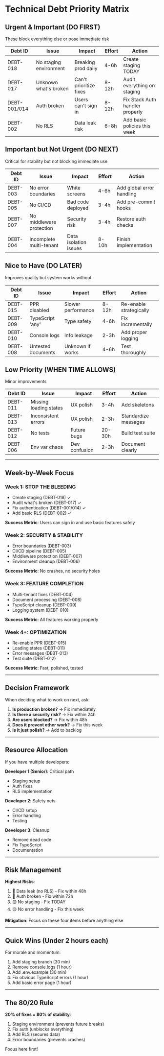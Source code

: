 # Technical Debt Priority Matrix

## Urgent & Important (DO FIRST)
These block everything else or pose immediate risk

| Debt ID | Issue | Impact | Effort | Action |
|---------|-------|---------|---------|---------|
| DEBT-018 | No staging environment | Breaking prod daily | 4-6h | Create staging TODAY |
| DEBT-017 | Unknown what's broken | Can't prioritize fixes | 8-12h | Audit everything on staging |
| DEBT-001/014 | Auth broken | Users can't sign in | 8-12h | Fix Stack Auth handler properly |
| DEBT-002 | No RLS | Data leak risk | 6-8h | Add basic policies this week |

## Important but Not Urgent (DO NEXT)
Critical for stability but not blocking immediate use

| Debt ID | Issue | Impact | Effort | Action |
|---------|-------|---------|---------|---------|
| DEBT-003 | No error boundaries | White screens | 4-6h | Add global error handling |
| DEBT-005 | No CI/CD | Bad code deployed | 3-4h | Add pre-commit hooks |
| DEBT-007 | No middleware protection | Security risk | 3-4h | Restore auth checks |
| DEBT-004 | Incomplete multi-tenant | Data isolation issues | 8-10h | Finish implementation |

## Nice to Have (DO LATER)
Improves quality but system works without

| Debt ID | Issue | Impact | Effort | Action |
|---------|-------|---------|---------|---------|
| DEBT-015 | PPR disabled | Slower performance | 8-12h | Re-enable strategically |
| DEBT-009 | TypeScript 'any' | Type safety | 4-6h | Fix incrementally |
| DEBT-010 | Console logs | Info leakage | 2-3h | Add proper logging |
| DEBT-008 | Untested documents | Unknown if works | 4-6h | Test thoroughly |

## Low Priority (WHEN TIME ALLOWS)
Minor improvements

| Debt ID | Issue | Impact | Effort | Action |
|---------|-------|---------|---------|---------|
| DEBT-011 | Missing loading states | UX polish | 3-4h | Add skeletons |
| DEBT-013 | Inconsistent errors | UX polish | 2-3h | Standardize messages |
| DEBT-012 | No tests | Future bugs | 20-30h | Build test suite |
| DEBT-006 | Env var chaos | Dev confusion | 2-3h | Document clearly |

---

## Week-by-Week Focus

### Week 1: STOP THE BLEEDING
- Create staging (DEBT-018) ✓
- Audit what's broken (DEBT-017) ✓
- Fix authentication (DEBT-001/014) ✓
- Add basic RLS (DEBT-002) ✓

**Success Metric**: Users can sign in and use basic features safely

### Week 2: SECURITY & STABILITY  
- Error boundaries (DEBT-003)
- CI/CD pipeline (DEBT-005)
- Middleware protection (DEBT-007)
- Environment cleanup (DEBT-006)

**Success Metric**: No crashes, no security holes

### Week 3: FEATURE COMPLETION
- Multi-tenant fixes (DEBT-004)
- Document processing (DEBT-008)
- TypeScript cleanup (DEBT-009)
- Logging system (DEBT-010)

**Success Metric**: All features working properly

### Week 4+: OPTIMIZATION
- Re-enable PPR (DEBT-015)
- Loading states (DEBT-011)
- Error messages (DEBT-013)
- Test suite (DEBT-012)

**Success Metric**: Fast, polished, tested

---

## Decision Framework

When deciding what to work on next, ask:

1. **Is production broken?** → Fix immediately
2. **Is there a security risk?** → Fix within 24h
3. **Are users blocked?** → Fix within 48h
4. **Does it prevent other work?** → Fix this week
5. **Is it just polish?** → Add to backlog

---

## Resource Allocation

If you have multiple developers:

**Developer 1 (Senior)**: Critical path
- Staging setup
- Auth fixes
- RLS implementation

**Developer 2**: Safety nets
- CI/CD setup
- Error handling
- Testing

**Developer 3**: Cleanup
- Remove dead code
- Fix TypeScript
- Documentation

---

## Risk Management

**Highest Risks**:
1. 🔴 Data leak (no RLS) - Fix within 48h
2. 🔴 Auth broken - Fix within 72h
3. 🟡 No staging - Fix TODAY
4. 🟡 No error handling - Fix this week

**Mitigation**: Focus on these four items before anything else

---

## Quick Wins (Under 2 hours each)

For morale and momentum:
1. Add staging branch (30 min)
2. Remove console.logs (1 hour)
3. Add .env.example (30 min)
4. Fix obvious TypeScript errors (1 hour)
5. Add basic error page (1 hour)

---

## The 80/20 Rule

**20% of fixes = 80% of stability**:
1. Staging environment (prevents future breaks)
2. Fix auth (unblocks everything)
3. Add RLS (secures data)
4. Error boundaries (prevents crashes)

Focus here first!